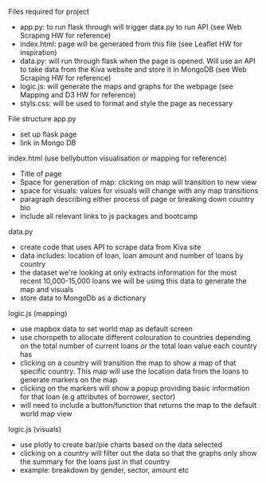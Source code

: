 Files required for project
- app.py: to run flask through will trigger data.py to run API (see Web Scraping HW for reference)
- index.html: page will be generated from this file (see Leaflet HW for inspiration)
- data.py: will run through flask when the page is opened. Will use an API to take data from the Kiva website and store it in MongoDB (see Web Scraping HW for reference)
- logic.js: will generate the maps and graphs for the webpage (see Mapping and D3 HW for reference)
- styls.css: will be used to format and style the page as necessary 


File structure
app.py
- set up flask page
- link in Mongo DB


index.html (use bellybutton visualisation or mapping for reference)
- Title of page
- Space for generation of map: clicking on map will transition to new view
- space for visuals: values for visuals will change with any map transitions
- paragraph describing either process of page or breaking down country bio
- include all relevant links to js packages and bootcamp

data.py
- create code that uses API to scrape data from Kiva site
- data includes: location of loan, loan amount and number of loans by country
- the dataset we're looking at only extracts information for the most recent 10,000-15,000 loans
we will be using this data to generate the map and visuals
- store data to MongoDb as a dictionary

logic.js (mapping)
- use mapbox data to set world map as default screen
- use choropeth to allocate different colouration to countries depending on the total number of current loans or the total loan value each country has
- clicking on a country will transition the map to show a map of that specific country. This map will use the location data from the loans to generate markers on the map
- clicking on the markers will show a popup providing basic information for that loan (e.g attributes of borrower, sector)
- will need to include a button/function that returns the map to the default world map view

logic.js (visuals)
- use plotly to create bar/pie charts based on the data selected
- clicking on a country will filter out the data so that the graphs only show the summary for the loans just in that country
- example: breakdown by gender, sector, amount etc
